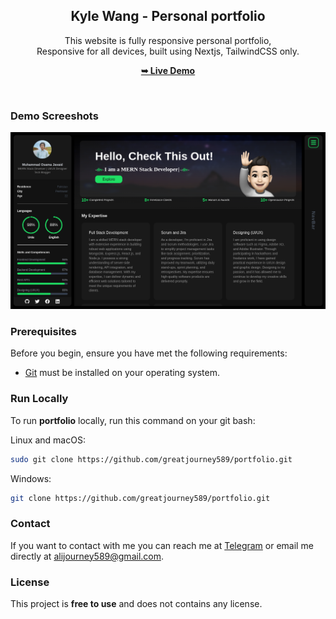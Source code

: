 <div align="center">
  <h2 align="center">Kyle Wang - Personal portfolio</h2>

This website is fully responsive personal portfolio, <br />Responsive for all devices, built using Nextjs, TailwindCSS only.

<a href="https://greatjourney589.vercel.app/"><strong>➥ Live Demo</strong></a>

</div>

<br />

### Demo Screeshots

![Kyle Portfolio Desktop Demo](./public/readme-images/portfolio.png "Desktop Demo")

### Prerequisites

Before you begin, ensure you have met the following requirements:

- [Git](https://git-scm.com/downloads "Download Git") must be installed on your operating system.

### Run Locally

To run **portfolio** locally, run this command on your git bash:

Linux and macOS:

```bash
sudo git clone https://github.com/greatjourney589/portfolio.git
```

Windows:

```bash
git clone https://github.com/greatjourney589/portfolio.git
```

### Contact

If you want to contact with me you can reach me at [Telegram](https://t.me/leandrewallace) or email me directly at alijourney589@gmail.com.

### License

This project is **free to use** and does not contains any license.
